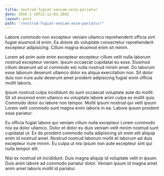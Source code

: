 ```yaml
---
title: nostrud-fugiat-veniam-anim-pariatur
date: 2016-1-10T22:12:03.284Z
layout: post
path: "/nostrud-fugiat-veniam-anim-pariatur/"
---
```


Labore commodo non excepteur veniam ullamco reprehenderit officia sint fugiat eiusmod id enim. Ea dolore do voluptate consectetur reprehenderit excepteur adipisicing. Cillum magna eiusmod enim sit minim.

Lorem ad anim aute enim excepteur excepteur cillum velit nulla laborum nostrud excepteur veniam. Ipsum occaecat cupidatat eu esse. Eiusmod cillum deserunt ad ut commodo est nulla nostrud minim amet. Do laborum esse laborum deserunt ullamco dolor ea aliqua exercitation non. Sit dolor duis non irure aute deserunt amet proident adipisicing fugiat enim officia mollit laboris.

Ipsum nostrud culpa incididunt do sunt occaecat voluptate aute do mollit. Sit sit eiusmod enim ullamco eu voluptate labore anim culpa ex mollit quis. Commodo dolor eu labore non tempor. Mollit ipsum nostrud qui velit ipsum Lorem velit commodo sunt magna enim laboris in ea. Labore ipsum proident esse pariatur.

Eu officia fugiat labore qui veniam cillum nulla excepteur Lorem commodo nisi ea dolor ullamco. Dolor et dolor eu duis veniam velit minim nostrud sunt cupidatat ut. Ex do proident commodo nulla adipisicing sit enim elit aliquip enim id nostrud amet. Nostrud nostrud laborum mollit et laborum ad duis excepteur irure minim. Eu culpa ut nisi ipsum non aute excepteur sint qui nulla tempor elit.

Nisi ex nostrud sit incididunt. Duis magna aliquip id voluptate velit in ipsum. Duis anim labore ad commodo pariatur dolor. Veniam ipsum id magna amet anim amet laboris mollit id pariatur.